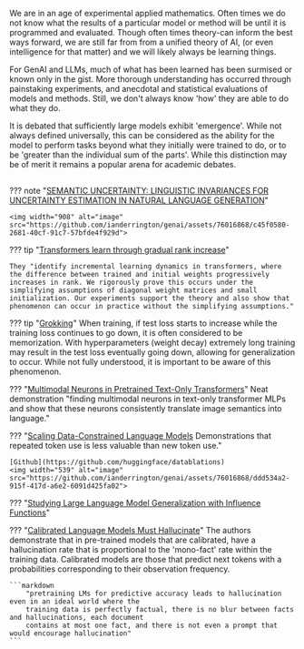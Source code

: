 We are in an age of experimental applied mathematics. Often times we do not know what the results of a particular model or method will be until it is programmed and evaluated. Though often times theory-can inform the best ways forward, we are still far from from a unified theory of AI, (or even intelligence for that matter) and we will likely always be learning things.

For GenAI and LLMs, much of what has been learned has been surmised or known only in the gist. More thorough understanding has occurred through painstaking experiments, and anecdotal and statistical evaluations of models and methods. Still, we don't always know 'how' they are able to do what they do.

It is debated that sufficiently large models exhibit 'emergence'. While not always defined universally, this can be considered as the ability for the model to perform tasks beyond what they initially were trained to do, or to be 'greater than the individual sum of the parts'. While this distinction may be of merit it remains a popular arena for academic debates.


##

??? note "[SEMANTIC UNCERTAINTY: LINGUISTIC INVARIANCES FOR UNCERTAINTY ESTIMATION IN NATURAL LANGUAGE GENERATION](https://arxiv.org/pdf/2302.09664.pdf)"

    <img width="908" alt="image" src="https://github.com/ianderrington/genai/assets/76016868/c45f0580-2681-40cf-91c7-57bfde4f929d">


??? tip "[Transformers learn through gradual rank increase](https://huggingface.co/papers/2306.07042)"

    They "identify incremental learning dynamics in transformers, where the difference between trained and initial weights progressively increases in rank. We rigorously prove this occurs under the simplifying assumptions of diagonal weight matrices and small initialization. Our experiments support the theory and also show that phenomenon can occur in practice without the simplifying assumptions."

??? tip "[Grokking](https://pair.withgoogle.com/explorables/grokking/)"
    When training, if test loss starts to increase while the training loss continues to go down, it is often considered to be memorization. With hyperparameters (weight decay) extremely long training may result in the test loss eventually going down, allowing for generalization to occur. While not fully understood, it is important to be aware of this phenomenon.


??? "[Multimodal Neurons in Pretrained Text-Only Transformers](https://arxiv.org/pdf/2308.01544.pdf)"
    Neat demonstration "finding multimodal neurons in text-only transformer MLPs and show that these neurons consistently translate image semantics into language."

??? "[Scaling Data-Constrained Language Models](https://arxiv.org/pdf/2305.16264.pdf) Demonstrations that repeated token use is less valuable than new token use."

    [Github](https://github.com/huggingface/datablations)
    <img width="539" alt="image" src="https://github.com/ianderrington/genai/assets/76016868/ddd534a2-915f-417d-a6e2-6091d425fa02">


??? "[Studying Large Language Model Generalization with Influence Functions](https://arxiv.org/pdf/2308.03296.pdf)"

??? "[Calibrated Language Models Must Hallucinate](https://arxiv.org/pdf/2311.14648.pdf)"
    The authors demonstrate that in pre-trained models that are calibrated, have a hallucination rate that is proportional to the 'mono-fact' rate within the training data. Calibrated models are those that predict next tokens with a probabilities corresponding to their observation frequency.

    ```markdown
        "pretraining LMs for predictive accuracy leads to hallucination even in an ideal world where the
        training data is perfectly factual, there is no blur between facts and hallucinations, each document
        contains at most one fact, and there is not even a prompt that would encourage hallucination"
    ```
